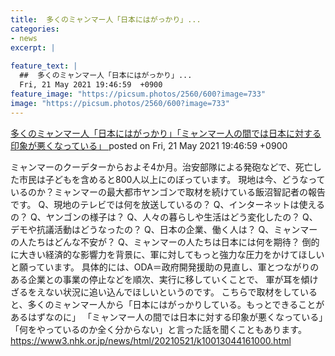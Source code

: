 ```yaml
---
title:  多くのミャンマー人「日本にはがっかり」...
categories:
- news
excerpt: |
  
feature_text: |
  ##  多くのミャンマー人「日本にはがっかり」...
  Fri, 21 May 2021 19:46:59  +0900
feature_image: "https://picsum.photos/2560/600?image=733"
image: "https://picsum.photos/2560/600?image=733"
---
```


[ 多くのミャンマー人「日本にはがっかり」「ミャンマー人の間では日本に対する印象が悪くなっている」  ](https://asahi.5ch.net/test/read.cgi/newsplus/1621594019/)
posted on Fri, 21 May 2021 19:46:59  +0900

<!--more-->

ミャンマーのクーデターからおよそ4か月。治安部隊による発砲などで、死亡した市民は子どもを含めると800人以上にのぼっています。 現地は今、どうなっているのか？ミャンマーの最大都市ヤンゴンで取材を続けている飯沼智記者の報告です。 Q、現地のテレビでは何を放送しているの？ Q、インターネットは使えるの？ Q、ヤンゴンの様子は？ Q、人々の暮らしや生活はどう変化したの？ Q、デモや抗議活動はどうなったの？ Q、日本の企業、働く人は？ Q、ミャンマーの人たちはどんな不安が？ Q、ミャンマーの人たちは日本には何を期待？ 倒的に大きい経済的な影響力を背景に、軍に対してもっと強力な圧力をかけてほしいと願っています。 具体的には、ODA＝政府開発援助の見直し、軍とつながりのある企業との事業の停止などを順次、実行に移していくことで、 軍が耳を傾けざるをえない状況に追い込んでほしいというのです。 こちらで取材をしていると、多くのミャンマー人から「日本にはがっかりしている。もっとできることがあるはずなのに」 「ミャンマー人の間では日本に対する印象が悪くなっている」「何をやっているのか全く分からない」と言った話を聞くこともあります。 https://www3.nhk.or.jp/news/html/20210521/k10013044161000.html
